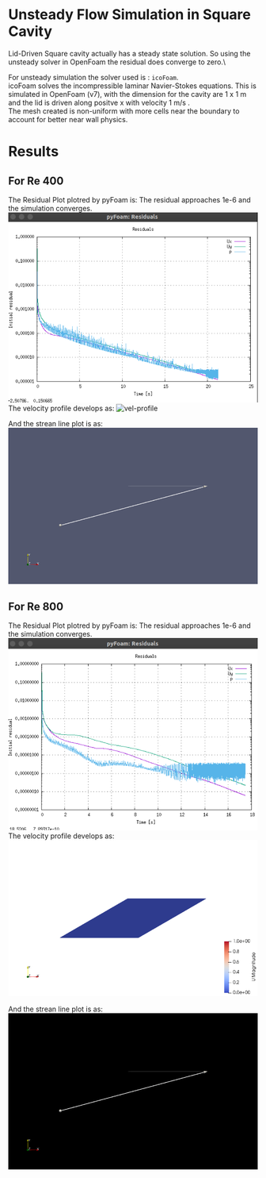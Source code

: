 # Unsteady Flow Simulation in Square Cavity 
Lid-Driven Square cavity actually has a steady state solution. So using the unsteady solver in OpenFoam the residual does converge to zero.\
  

For unsteady simulation the solver used is : `icoFoam`.\
icoFoam solves the incompressible laminar Navier-Stokes equations.
This is simulated in OpenFoam (v7), with the dimension for the cavity are 1 x 1 m and the lid is driven along positve x with velocity 1 m/s .\
The mesh created is non-uniform with more cells near the boundary to account for better near wall physics.

# Results
## For Re 400

The Residual Plot plotred by pyFoam is: The residual approaches 1e-6 and the simulation converges.
![residual](results/Re-400/residual.png)
The velocity profile develops as:
![vel-profile](results/Re-400/velocity.gif)

And the strean line plot is as:
![stream](results/Re-400/stream.gif)

## For Re 800

The Residual Plot plotred by pyFoam is: The residual approaches 1e-6 and the simulation converges.
![residual](results/Re-800/residual.png)
The velocity profile develops as:
![vel-profile](results/Re-800/velocity.gif)

And the strean line plot is as:
![stream](results/Re-800/stream.gif)
